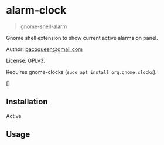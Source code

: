 alarm-clock
===========

> gnome-shell-alarm

Gnome shell extension to show current active alarms on panel.

Author: [pacoqueen@gmail.com](mailto:pacoqueen@gmail.com)

License: GPLv3.

Requires gnome-clocks (`sudo apt install org.gnome.clocks`).

[]

## Installation

Active

## Usage


